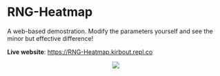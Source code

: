 # RNG-Heatmap

A web-based demostration. Modify the parameters yourself and see the minor but effective difference!

**Live website**: https://RNG-Heatmap.kirbout.repl.co

<p align="center"><img src=https://i.gyazo.com/f7bf0fc550ee1bfe2d09c364ff042201.gif></p>
